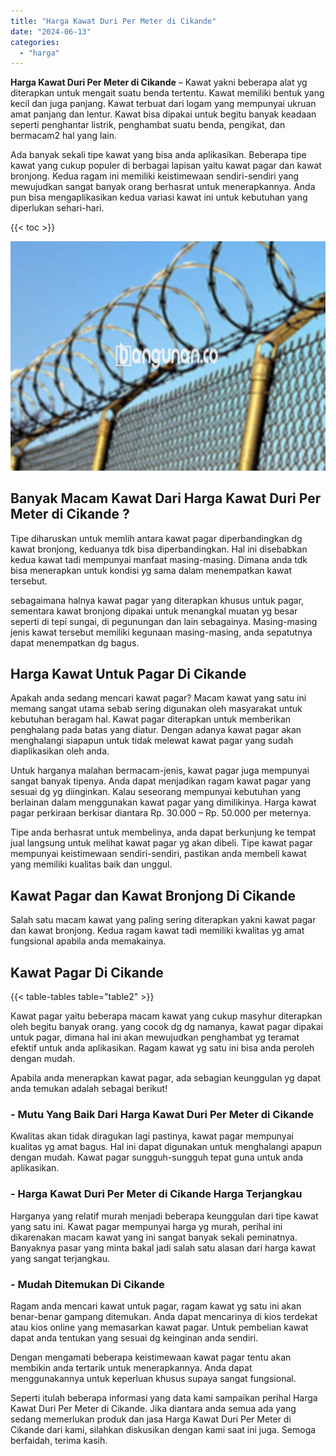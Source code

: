 ```yaml
---
title: "Harga Kawat Duri Per Meter di Cikande"
date: "2024-06-13"
categories: 
  - "harga"
---
```


**Harga Kawat Duri Per Meter di Cikande** – Kawat yakni beberapa alat yg diterapkan untuk mengait suatu benda tertentu. Kawat memiliki bentuk yang kecil dan juga panjang. Kawat terbuat dari logam yang mempunyai ukruan amat panjang dan lentur. Kawat bisa dipakai untuk begitu banyak keadaan seperti penghantar listrik, penghambat suatu benda, pengikat, dan bermacam2 hal yang lain.

Ada banyak sekali tipe kawat yang bisa anda aplikasikan. Beberapa tipe kawat yang cukup populer di berbagai lapisan yaitu kawat pagar dan kawat bronjong. Kedua ragam ini memiliki keistimewaan sendiri-sendiri yang mewujudkan sangat banyak orang berhasrat untuk menerapkannya. Anda pun bisa mengaplikasikan kedua variasi kawat ini untuk kebutuhan yang diperlukan sehari-hari.

{{< toc >}}

![Harga Kawat Duri Per Meter di Cikande](/images/jual-kawat-murah45.png)

## Banyak Macam Kawat Dari Harga Kawat Duri Per Meter di Cikande ?

Tipe diharuskan untuk memlih antara kawat pagar diperbandingkan dg kawat bronjong, keduanya tdk bisa diperbandingkan. Hal ini disebabkan kedua kawat tadi mempunyai manfaat masing-masing. Dimana anda tdk bisa menerapkan untuk kondisi yg sama dalam menempatkan kawat tersebut.

sebagaimana halnya kawat pagar yang diterapkan khusus untuk pagar, sementara kawat bronjong dipakai untuk menangkal muatan yg besar seperti di tepi sungai, di pegunungan dan lain sebagainya. Masing-masing jenis kawat tersebut memiliki kegunaan masing-masing, anda sepatutnya dapat menempatkan dg bagus.

## Harga Kawat Untuk Pagar Di Cikande

Apakah anda sedang mencari kawat pagar? Macam kawat yang satu ini memang sangat utama sebab sering digunakan oleh masyarakat untuk kebutuhan beragam hal. Kawat pagar diterapkan untuk memberikan penghalang pada batas yang diatur. Dengan adanya kawat pagar akan menghalangi siapapun untuk tidak melewat kawat pagar yang sudah diaplikasikan oleh anda.

Untuk harganya malahan bermacam-jenis, kawat pagar juga mempunyai sangat banyak tipenya. Anda dapat menjadikan ragam kawat pagar yang sesuai dg yg diinginkan. Kalau seseorang mempunyai kebutuhan yang berlainan dalam menggunakan kawat pagar yang dimilikinya. Harga kawat pagar perkiraan berkisar diantara Rp. 30.000 – Rp. 50.000 per meternya.

Tipe anda berhasrat untuk membelinya, anda dapat berkunjung ke tempat jual langsung untuk melihat kawat pagar yg akan dibeli. Tipe kawat pagar mempunyai keistimewaan sendiri-sendiri, pastikan anda membeli kawat yang memiliki kualitas baik dan unggul.

## Kawat Pagar dan Kawat Bronjong Di Cikande

Salah satu macam kawat yang paling sering diterapkan yakni kawat pagar dan kawat bronjong. Kedua ragam kawat tadi memiliki kwalitas yg amat fungsional apabila anda memakainya.

## Kawat Pagar Di Cikande

{{< table-tables table="table2" >}}

Kawat pagar yaitu beberapa macam kawat yang cukup masyhur diterapkan oleh begitu banyak orang. yang cocok dg dg namanya, kawat pagar dipakai untuk pagar, dimana hal ini akan mewujudkan penghambat yg teramat efektif untuk anda aplikasikan. Ragam kawat yg satu ini bisa anda peroleh dengan mudah.

Apabila anda menerapkan kawat pagar, ada sebagian keunggulan yg dapat anda temukan adalah sebagai berikut!

### \- Mutu Yang Baik Dari Harga Kawat Duri Per Meter di Cikande

Kwalitas akan tidak diragukan lagi pastinya, kawat pagar mempunyai kualitas yg amat bagus. Hal ini dapat digunakan untuk menghalangi apapun dengan mudah. Kawat pagar sungguh-sungguh tepat guna untuk anda aplikasikan.

### \- Harga Kawat Duri Per Meter di Cikande Harga Terjangkau

Harganya yang relatif murah menjadi beberapa keunggulan dari tipe kawat yang satu ini. Kawat pagar mempunyai harga yg murah, perihal ini dikarenakan macam kawat yang ini sangat banyak sekali peminatnya. Banyaknya pasar yang minta bakal jadi salah satu alasan dari harga kawat yang sangat terjangkau.

### \- Mudah Ditemukan Di Cikande

Ragam anda mencari kawat untuk pagar, ragam kawat yg satu ini akan benar-benar gampang ditemukan. Anda dapat mencarinya di kios terdekat atau kios online yang memasarkan kawat pagar. Untuk pembelian kawat dapat anda tentukan yang sesuai dg keinginan anda sendiri.

Dengan mengamati beberapa keistimewaan kawat pagar tentu akan membikin anda tertarik untuk menerapkannya. Anda dapat menggunakannya untuk keperluan khusus supaya sangat fungsional.

Seperti itulah beberapa informasi yang data kami sampaikan perihal Harga Kawat Duri Per Meter di Cikande. Jika diantara anda semua ada yang sedang memerlukan produk dan jasa Harga Kawat Duri Per Meter di Cikande dari kami, silahkan diskusikan dengan kami saat ini juga. Semoga berfaidah, terima kasih.
